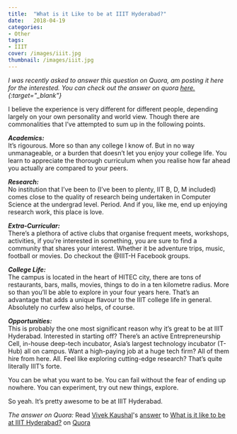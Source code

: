 ```yaml
---
title:  "What is it Like to be at IIIT Hyderabad?"
date:   2018-04-19
categories:
- Other
tags: 
- IIIT 
cover: /images/iiit.jpg
thumbnail: /images/iiit.jpg
---
```


*I was recently asked to answer this question on Quora, am posting it here for the interested. You can check out the answer on quora [here.][quora]{:target="_blank"}*

I believe the experience is very different for different people, depending largely on your own personality and world view. Though there are commonalities that I’ve attempted to sum up in the following points.

***Academics:***  
It’s rigourous. More so than any college I know of. But in no way unmanageable, or a burden that doesn’t let you enjoy your college life. You learn to appreciate the thorough curriculum when you realise how far ahead you actually are compared to your peers.

***Research:***  
No institution that I’ve been to (I’ve been to plenty, IIT B, D, M included) comes close to the quality of research being undertaken in Computer Science at the undergrad level. Period. And if you, like me, end up enjoying research work, this place is love.

***Extra-Curricular:***  
There’s a plethora of active clubs that organise frequent meets, workshops, activities, if you’re interested in something, you are sure to find a community that shares your interest. Whether it be adventure trips, music, football or movies. Do checkout the <Hobby>@IIIT-H Facebook groups.

***College Life:***  
The campus is located in the heart of HITEC city, there are tons of restaurants, bars, malls, movies, things to do in a ten kilometre radius. More so than you’ll be able to explore in your four years here. That’s an advantage that adds a unique flavour to the IIIT college life in general. Absolutely no curfew also helps, of course.

***Opportunities:***  
This is probably the one most significant reason why it’s great to be at IIIT Hyderabad. Interested in starting off? There’s an active Entrepreneurship Cell, in-house deep-tech incubator, Asia’s largest technology incubator (T-Hub) all on campus. Want a high-paying job at a huge tech firm? All of them hire from here. All. Feel like exploring cutting-edge research? That’s quite literally IIIT’s forte.

You can be what you want to be. You can fail without the fear of ending up nowhere. You can experiment, try out new things, explore.

So yeah. It’s pretty awesome to be at IIIT Hyderabad.

*The answer on Quora:*
<span class='quora-content-embed' data-name='What-is-it-like-to-be-at-IIIT-Hyderabad/answer/Vivek-Kaushal-7'>Read <a class='quora-content-link' data-width='760' data-height='1760' href='https://www.quora.com/What-is-it-like-to-be-at-IIIT-Hyderabad/answer/Vivek-Kaushal-7' data-type='answer' data-id='80126355' data-key='0db092af56790f16e40ad721a461d84e' load-full-answer='False' data-embed='tfutqpu'><a href='https://www.quora.com/Vivek-Kaushal-7'>Vivek Kaushal</a>&#039;s <a href='/What-is-it-like-to-be-at-IIIT-Hyderabad#ans80126355'>answer</a> to <a href='/What-is-it-like-to-be-at-IIIT-Hyderabad' ref='canonical'><span class="rendered_qtext">What is it like to be at IIIT Hyderabad?</span></a></a> on <a href='https://www.quora.com'>Quora</a><script type="text/javascript" src="https://www.quora.com/widgets/content"></script></span>

[quora]: http://qr.ae/TU1lIu
